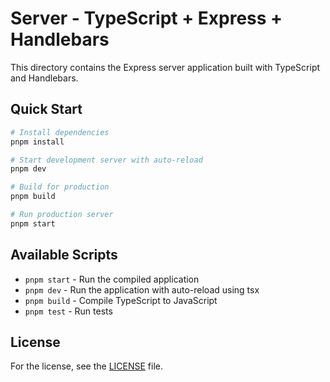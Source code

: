 # Server - TypeScript + Express + Handlebars

This directory contains the Express server application built with TypeScript and Handlebars.

## Quick Start

```bash
# Install dependencies
pnpm install

# Start development server with auto-reload
pnpm dev

# Build for production
pnpm build

# Run production server
pnpm start
```

## Available Scripts

- `pnpm start` - Run the compiled application
- `pnpm dev` - Run the application with auto-reload using tsx
- `pnpm build` - Compile TypeScript to JavaScript
- `pnpm test` - Run tests

## License

For the license, see the [LICENSE](../LICENSE) file.
